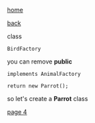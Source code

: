 [home](./page01.md)

[back](./page02.md)


class 

```
BirdFactory
```
 you can remove **public**
 
```
implements AnimalFactory 
```

```
return new Parrot();
```
 so let's create a **Parrot** class

[page 4](./page04.md)
